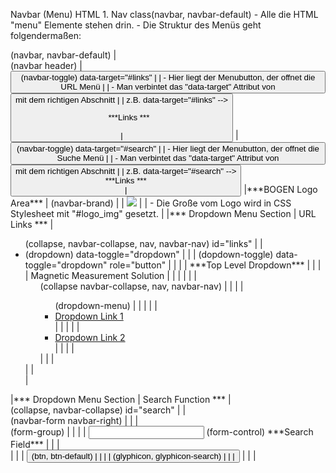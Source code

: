 Navbar (Menu)
	HTML
	1. Nav class(navbar, navbar-default)
		- Alle die HTML "menu" Elemente stehen drin.
		- Die Struktur des Menüs geht folgendermaßen: 
			
<nav> (navbar, navbar-default)
  |<div> (navbar header)
  |<button> (navbar-toggle) data-target="#links"
  |  |	- Hier liegt der Menubutton, der offnet die URL Menü  
  |  |	- Man verbintet das "data-target" Attribut von <button> mit dem richtigen Abschnitt 
  |  |		z.B. data-target="#links" -->  <ul id="links"> ***Links *** </ul>  
  | </button>  
  | <button> (navbar-toggle) data-target="#search"
  |  |	- Hier liegt der Menubutton, der offnet die Suche Menü
  |  |	- Man verbintet das "data-target" Attribut von <button> mit dem richtigen Abschnitt 
  |  |		z.B. data-target="#search" -->  <div id="links"> ***Links *** </div>
  |</button>
  |***BOGEN Logo Area***
  | <a> (navbar-brand)   
  |  |	<img id="logo_img" src="img/logo.jpg"> </img>
  |  |	- Die Große vom Logo wird in CSS Stylesheet mit "#logo_img" gesetzt.
  | </a>
  |*** Dropdown Menu Section | URL Links ***
  | <ul> (collapse, navbar-collapse, nav, navbar-nav) id="links"
  |  |<li> (dropdown) data-toggle="dropdown"
  |  |	| <a> (dopdown-toggle) data-toggle="dropdown" role="button"
  |  |  |  |   ***Top Level Dropdown***
  |  |  |  | Magnetic Measurement Solution
  |  |	| </a>
  |  |	| <ul> (collapse navbar-collapse, nav, navbar-nav) 
  |  |	|  | <ul> (dropdown-menu)
  |  |	|  |  | <li> <a href="#">Dropdown Link 1 </a> </li>
  |  |	|  |  | <li> <a href="#">Dropdown Link 2 </a> </li>
  |  |	|  | </ul>
  |  |	| </ul> 
  |  | </li>
  |  </ul>
  |*** Dropdown Menu Section | Search Function ***
  |<div> (collapse, navbar-collapse) id="search"
  |  | <form> (navbar-form navbar-right)
  |  | 	 |  <div> (form-group)
  |  |	 |    | <input> (form-control) ***Search Field***	
  |  |	 |  </div>				
  |  |	 |  <button> (btn, btn-default) 					
  |  |	 |     | <span> (glyphicon, glyphicon-search) </span>				    
  |  |	 |  </button>      
  |  | <form> 			  					
  | </div>
 <nav>
  
